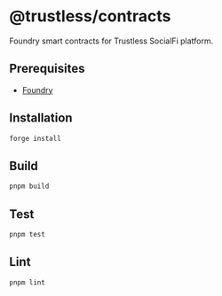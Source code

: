 # @trustless/contracts

Foundry smart contracts for Trustless SocialFi platform.

## Prerequisites

- [Foundry](https://book.getfoundry.sh/getting-started/installation)

## Installation

```bash
forge install
```

## Build

```bash
pnpm build
```

## Test

```bash
pnpm test
```

## Lint

```bash
pnpm lint
```
